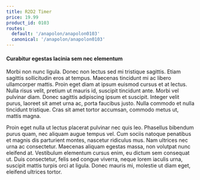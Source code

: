 ```yaml
---
title: R2D2 Timer
price: 19.99
product_id: 0103
routes:
  default: '/anapolon/anapolon0103'
  canonical: '/anapolon/anapolon0103'
---
```


#### Curabitur egestas lacinia sem nec elementum

Morbi non nunc ligula. Donec non lectus sed mi tristique sagittis. Etiam sagittis sollicitudin eros at tempus. Maecenas tincidunt mi ac libero ullamcorper mattis. Proin eget diam at ipsum euismod cursus et at lectus. Nulla risus velit, pretium ut mauris id, suscipit tincidunt ante. Morbi vel pulvinar diam. Donec sagittis adipiscing ipsum et suscipit. Integer velit purus, laoreet sit amet urna ac, porta faucibus justo. Nulla commodo et nulla tincidunt tristique. Cras sit amet tortor accumsan, commodo metus ut, mattis magna.

Proin eget nulla ut lectus placerat pulvinar nec quis leo. Phasellus bibendum purus quam, nec aliquam augue tempus vel. Cum sociis natoque penatibus et magnis dis parturient montes, nascetur ridiculus mus. Nam ultrices nec urna ac consectetur. Maecenas aliquam egestas massa, non volutpat nunc eleifend at. Vestibulum elementum cursus enim, eu dictum sem consequat ut. Duis consectetur, felis sed congue viverra, neque lorem iaculis urna, suscipit mattis turpis orci at ligula. Donec mauris mi, molestie ut diam eget, eleifend ultrices tortor.
